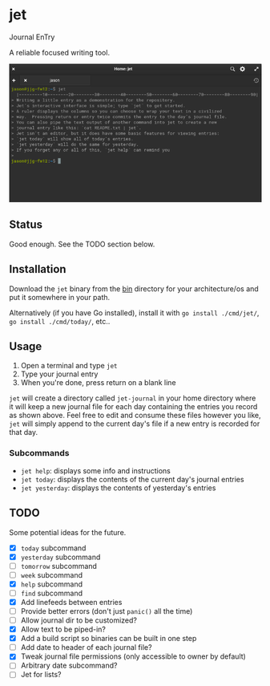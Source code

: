 # jet
Journal EnTry

A reliable focused writing tool.

![screenshot of jet running in a terminal](images/screenshot.png)

## Status
Good enough.  See the TODO section below.

## Installation
Download the `jet` binary from the [bin](bin) directory for your architecture/os and put it somewhere in your path.

Alternatively (if you have Go installed), install it with `go install ./cmd/jet/`, `go install ./cmd/today/`, etc..

## Usage
1. Open a terminal and type `jet`
2. Type your journal entry
3. When you're done, press return on a blank line

`jet` will create a directory called `jet-journal` in your home directory where it will keep a new journal file for each day containing the entries you record as shown above.  Feel free to edit and consume these files however you like, `jet` will simply append to the current day's file if a new entry is recorded for that day.

### Subcommands

* `jet help`: displays some info and instructions
* `jet today`: displays the contents of the current day's journal entries
* `jet yesterday`: displays the contents of yesterday's entries

## TODO
Some potential ideas for the future.

- [X] `today` subcommand
- [X] `yesterday` subcommand
- [ ] `tomorrow` subcommand
- [ ] `week` subcommand
- [X] `help` subcommand
- [ ] `find` subcommand
- [X] Add linefeeds between entries
- [ ] Provide better errors (don't just `panic()` all the time)
- [ ] Allow journal dir to be customized?
- [X] Allow text to be piped-in?
- [X] Add a build script so binaries can be built in one step
- [ ] Add date to header of each journal file?
- [X] Tweak journal file permissions (only accessible to owner by default)
- [ ] Arbitrary date subcommand?
- [ ] Jet for lists?

